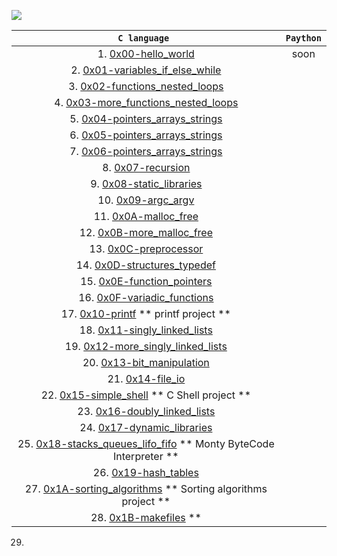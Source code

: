 ![](https://github.com/manonaSamir/manonaSamir/blob/main/mennaprofile.png)

| `C language ` | `Paython` |
|  :---:   |  :---:   |
|1. [0x00-hello_world](https://github.com/manonaSamir/alx-low_level_programming/tree/main/0x00-hello_world)| soon |
|2. [0x01-variables_if_else_while](https://github.com/manonaSamir/alx-low_level_programming/tree/main/0x01-variables_if_else_while)| |
|3. [0x02-functions_nested_loops](https://github.com/manonaSamir/alx-low_level_programming/tree/main/0x02-functions_nested_loops)| |
|4. [0x03-more_functions_nested_loops](https://github.com/manonaSamir/alx-low_level_programming/tree/main/0x03-more_functions_nested_loops)| |
|5. [0x04-pointers_arrays_strings](https://github.com/manonaSamir/alx-low_level_programming/tree/main/0x04-pointers_arrays_strings)| |
|6. [0x05-pointers_arrays_strings](https://github.com/manonaSamir/alx-low_level_programming/tree/main/0x05-pointers_arrays_strings)| |
|7. [0x06-pointers_arrays_strings](https://github.com/manonaSamir/alx-low_level_programming/tree/main/0x06-pointers_arrays_strings)| |
|8. [0x07-recursion](https://github.com/manonaSamir/alx-low_level_programming/tree/main/0x07-recursion)| |
|9. [0x08-static_libraries](https://github.com/manonaSamir/alx-low_level_programming/tree/main/0x08-static_libraries)| |
|10. [0x09-argc_argv](https://github.com/manonaSamir/alx-low_level_programming/tree/main/0x09-argc_argv)| |
|11. [0x0A-malloc_free](https://github.com/manonaSamir/alx-low_level_programming/tree/main/0x0A-malloc_free)| |
|12. [0x0B-more_malloc_free](https://github.com/manonaSamir/alx-low_level_programming/tree/main/0x0B-more_malloc_free)| |
|13. [0x0C-preprocessor](https://github.com/manonaSamir/alx-low_level_programming/tree/main/0x0C-preprocessor)| |
|14. [0x0D-structures_typedef](https://github.com/manonaSamir/alx-low_level_programming/tree/main/0x0D-structures_typedef)| |
|15. [0x0E-function_pointers](https://github.com/manonaSamir/alx-low_level_programming/tree/main/0x0E-function_pointers)| |
|16. [0x0F-variadic_functions](https://github.com/manonaSamir/alx-low_level_programming/tree/main/0x0F-variadic_functions)| |
|17. [0x10-printf](https://github.com/manonaSamir/printf) ** printf project **| |
|18. [0x11-singly_linked_lists](https://github.com/manonaSamir/alx-low_level_programming/tree/main/0x11-singly_linked_lists)| |
|19. [0x12-more_singly_linked_lists](https://github.com/manonaSamir/alx-low_level_programming/tree/main/0x12-more_singly_linked_lists)| |
|20. [0x13-bit_manipulation](https://github.com/manonaSamir/alx-low_level_programming/tree/main/0x13-bit_manipulation)| |
|21. [0x14-file_io](https://github.com/manonaSamir/alx-low_level_programming/tree/main/0x14-file_io)| |
|22. [0x15-simple_shell](https://github.com/manonaSamir/simple_shell) ** C Shell project **| |
|23. [0x16-doubly_linked_lists](https://github.com/manonaSamir/0x16-doubly_linked_lists)| |
|24. [0x17-dynamic_libraries](https://github.com/manonaSamir/0x17-dynamic_libraries)| |
|25. [0x18-stacks_queues_lifo_fifo](https://github.com/ibeckermayer/monty) ** Monty ByteCode Interpreter **| |
|26. [0x19-hash_tables](https://github.com/manonaSamir/0x19-hash_tables)| |
|27. [0x1A-sorting_algorithms](https://github.com/manonaSamir/0x1A-sorting_algorithms) ** Sorting algorithms project **| |
|28. [0x1B-makefiles](https://github.com/manonaSamir/0x1B-makefiles) **| |
29. 
